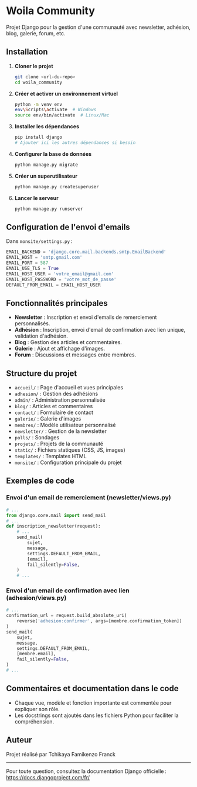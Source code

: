 # Woila Community

Projet Django pour la gestion d'une communauté avec newsletter, adhésion, blog, galerie, forum, etc.

## Installation

1. **Cloner le projet**
   ```bash
   git clone <url-du-repo>
   cd woila_community
   ```
2. **Créer et activer un environnement virtuel**
   ```bash
   python -m venv env
   env\Scripts\activate  # Windows
   source env/bin/activate  # Linux/Mac
   ```
3. **Installer les dépendances**
   ```bash
   pip install django
   # Ajouter ici les autres dépendances si besoin
   ```
4. **Configurer la base de données**
   ```bash
   python manage.py migrate
   ```
5. **Créer un superutilisateur**
   ```bash
   python manage.py createsuperuser
   ```
6. **Lancer le serveur**
   ```bash
   python manage.py runserver
   ```

## Configuration de l'envoi d'emails

Dans `monsite/settings.py` :
```python
EMAIL_BACKEND = 'django.core.mail.backends.smtp.EmailBackend'
EMAIL_HOST = 'smtp.gmail.com'
EMAIL_PORT = 587
EMAIL_USE_TLS = True
EMAIL_HOST_USER = 'votre_email@gmail.com'
EMAIL_HOST_PASSWORD = 'votre_mot_de_passe'
DEFAULT_FROM_EMAIL = EMAIL_HOST_USER
```

## Fonctionnalités principales

- **Newsletter** : Inscription et envoi d'emails de remerciement personnalisés.
- **Adhésion** : Inscription, envoi d'email de confirmation avec lien unique, validation d'adhésion.
- **Blog** : Gestion des articles et commentaires.
- **Galerie** : Ajout et affichage d'images.
- **Forum** : Discussions et messages entre membres.

## Structure du projet

- `accueil/` : Page d'accueil et vues principales
- `adhesion/` : Gestion des adhésions
- `admin/` : Administration personnalisée
- `blog/` : Articles et commentaires
- `contact/` : Formulaire de contact
- `galerie/` : Galerie d'images
- `membres/` : Modèle utilisateur personnalisé
- `newsletter/` : Gestion de la newsletter
- `polls/` : Sondages
- `projets/` : Projets de la communauté
- `static/` : Fichiers statiques (CSS, JS, images)
- `templates/` : Templates HTML
- `monsite/` : Configuration principale du projet

## Exemples de code

### Envoi d'un email de remerciement (newsletter/views.py)
```python
# ...
from django.core.mail import send_mail
# ...
def inscription_newsletter(request):
    # ...
    send_mail(
        sujet,
        message,
        settings.DEFAULT_FROM_EMAIL,
        [email],
        fail_silently=False,
    )
    # ...
```

### Envoi d'un email de confirmation avec lien (adhesion/views.py)
```python
# ...
confirmation_url = request.build_absolute_uri(
    reverse('adhesion:confirmer', args=[membre.confirmation_token])
)
send_mail(
    sujet,
    message,
    settings.DEFAULT_FROM_EMAIL,
    [membre.email],
    fail_silently=False,
)
# ...
```

## Commentaires et documentation dans le code

- Chaque vue, modèle et fonction importante est commentée pour expliquer son rôle.
- Les docstrings sont ajoutés dans les fichiers Python pour faciliter la compréhension.

## Auteur

Projet réalisé par Tchikaya Famikenzo Franck

---
Pour toute question, consultez la documentation Django officielle : https://docs.djangoproject.com/fr/

